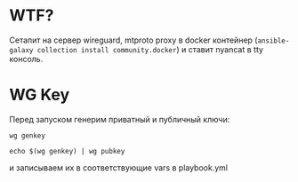 WTF?
===

Сетапит на сервер wireguard, mtproto proxy в 
docker контейнер (`ansible-galaxy collection install community.docker`) и ставит nyancat в tty консоль.

# WG Key

Перед запуском генерим приватный и публичный ключи:

`wg genkey`

`echo $(wg genkey) | wg pubkey`

и записываем их в соответствующие vars в playbook.yml
